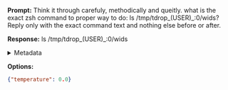 **Prompt:**
Think it through carefuly, methodically and queitly. what is the exact zsh command to proper way to do: ls /tmp/tdrop_$($USER)_:0/wids?
Reply only with the exact command text and nothing else before or after.

**Response:**
ls /tmp/tdrop_$($USER)_:0/wids

<details><summary>Metadata</summary>

- Duration: 1197 ms
- Datetime: 2023-08-04T16:17:48.287602
- Model: gpt-3.5-turbo-0613

</details>

**Options:**
```json
{"temperature": 0.0}
```

